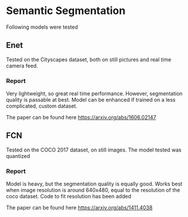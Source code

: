 # Semantic Segmentation

Following models were tested 

## Enet

Tested on the Cityscapes dataset, both on still pictures and real time camera feed. 

### Report
Very lightweight, so great real time performance. However, segmentation quality is passable at best. Model can be enhanced if trained on a less complicated, custom dataset. 

The paper can be found here https://arxiv.org/abs/1606.02147

## FCN

Tested on the COCO 2017 dataset, on still images. The model tested was quantized

### Report
Model is heavy, but the segmentation quality is equally good. Works best when image resolution is around 640x480, equal to the resolution of the coco dataset. Code to fit resolution has been added

The paper can be found here https://arxiv.org/abs/1411.4038
